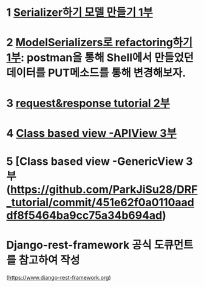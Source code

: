 # 1 [Serializer하기 모델 만들기 1부](https://github.com/ParkJiSu28/DRF_tutorial/commit/1351c7ebb63ca57a5bd31dd96370ad624dd6ea70)
# 2 [ModelSerializers로 refactoring하기 1부](https://github.com/ParkJiSu28/DRF_tutorial/commit/c5401b5166b0a0914e023f1c1142d56f0d88f674): postman을 통해 Shell에서 만들었던 데이터를 PUT메소드를 통해 변경해보자.
# 3 [request&response tutorial 2부](https://github.com/ParkJiSu28/DRF_tutorial/commit/2eaaa1f0c5f28be7c8670e7e2a2014954bb872c8)
# 4 [Class based view -APIView 3부](https://github.com/ParkJiSu28/DRF_tutorial/commit/32a886a526872d3f67bff1e28f7df42d5b8c9ec0)
# 5 [Class based view -GenericView 3부(https://github.com/ParkJiSu28/DRF_tutorial/commit/451e62f0a0110aaddf8f5464ba9cc75a34b694ad)




# Django-rest-framework 공식 도큐먼트를 참고하여 작성
(https://www.django-rest-framework.org)



